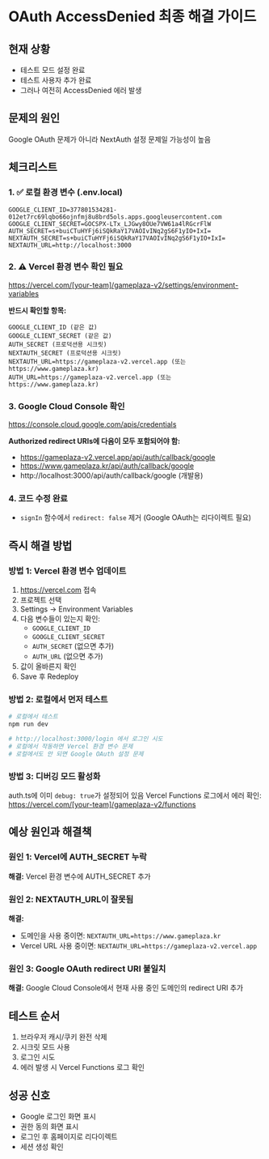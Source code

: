 # OAuth AccessDenied 최종 해결 가이드

## 현재 상황
- 테스트 모드 설정 완료
- 테스트 사용자 추가 완료
- 그러나 여전히 AccessDenied 에러 발생

## 문제의 원인
Google OAuth 문제가 아니라 NextAuth 설정 문제일 가능성이 높음

## 체크리스트

### 1. ✅ 로컬 환경 변수 (.env.local)
```
GOOGLE_CLIENT_ID=377801534281-012et7rc69lqbo66ojnfmj8u8brd5ols.apps.googleusercontent.com
GOOGLE_CLIENT_SECRET=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
AUTH_SECRET=s+buiCTuHYFj6iSQkRaY17VAOIvINq2gS6F1yIO+IxI=
NEXTAUTH_SECRET=s+buiCTuHYFj6iSQkRaY17VAOIvINq2gS6F1yIO+IxI=
NEXTAUTH_URL=http://localhost:3000
```

### 2. ⚠️ Vercel 환경 변수 확인 필요
https://vercel.com/[your-team]/gameplaza-v2/settings/environment-variables

**반드시 확인할 항목:**
```
GOOGLE_CLIENT_ID (같은 값)
GOOGLE_CLIENT_SECRET (같은 값)
AUTH_SECRET (프로덕션용 시크릿)
NEXTAUTH_SECRET (프로덕션용 시크릿)
NEXTAUTH_URL=https://gameplaza-v2.vercel.app (또는 https://www.gameplaza.kr)
AUTH_URL=https://gameplaza-v2.vercel.app (또는 https://www.gameplaza.kr)
```

### 3. Google Cloud Console 확인
https://console.cloud.google.com/apis/credentials

**Authorized redirect URIs에 다음이 모두 포함되어야 함:**
- https://gameplaza-v2.vercel.app/api/auth/callback/google
- https://www.gameplaza.kr/api/auth/callback/google
- http://localhost:3000/api/auth/callback/google (개발용)

### 4. 코드 수정 완료
- `signIn` 함수에서 `redirect: false` 제거 (Google OAuth는 리다이렉트 필요)

## 즉시 해결 방법

### 방법 1: Vercel 환경 변수 업데이트
1. https://vercel.com 접속
2. 프로젝트 선택
3. Settings → Environment Variables
4. 다음 변수들이 있는지 확인:
   - `GOOGLE_CLIENT_ID`
   - `GOOGLE_CLIENT_SECRET`
   - `AUTH_SECRET` (없으면 추가)
   - `AUTH_URL` (없으면 추가)
5. 값이 올바른지 확인
6. Save 후 Redeploy

### 방법 2: 로컬에서 먼저 테스트
```bash
# 로컬에서 테스트
npm run dev

# http://localhost:3000/login 에서 로그인 시도
# 로컬에서 작동하면 Vercel 환경 변수 문제
# 로컬에서도 안 되면 Google OAuth 설정 문제
```

### 방법 3: 디버깅 모드 활성화
auth.ts에 이미 `debug: true`가 설정되어 있음
Vercel Functions 로그에서 에러 확인:
https://vercel.com/[your-team]/gameplaza-v2/functions

## 예상 원인과 해결책

### 원인 1: Vercel에 AUTH_SECRET 누락
**해결:** Vercel 환경 변수에 AUTH_SECRET 추가

### 원인 2: NEXTAUTH_URL이 잘못됨
**해결:** 
- 도메인을 사용 중이면: `NEXTAUTH_URL=https://www.gameplaza.kr`
- Vercel URL 사용 중이면: `NEXTAUTH_URL=https://gameplaza-v2.vercel.app`

### 원인 3: Google OAuth redirect URI 불일치
**해결:** Google Cloud Console에서 현재 사용 중인 도메인의 redirect URI 추가

## 테스트 순서
1. 브라우저 캐시/쿠키 완전 삭제
2. 시크릿 모드 사용
3. 로그인 시도
4. 에러 발생 시 Vercel Functions 로그 확인

## 성공 신호
- Google 로그인 화면 표시
- 권한 동의 화면 표시
- 로그인 후 홈페이지로 리다이렉트
- 세션 생성 확인